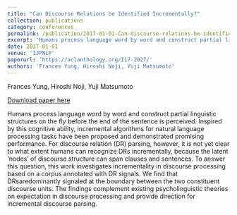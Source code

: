 ```yaml
---
title: "Can Discourse Relations be Identified Incrementally?"
collection: publications
category: conferences
permalink: /publication/2017-01-01-Can-discourse-relations-be-identified-incrementally
excerpt: 'Humans process language word by word and construct partial linguistic structures on the fly before the end of the sentence is perceived. Inspired by this cognitive ability, incremental algorithms for natural language processing tasks have been proposed and demonstrated promising performance. For discourse relation (DR) parsing, however, it is not yet clear to what extent humans can recognize DRs incrementally, because the latent ‘nodes’ of discourse structure can span clauses and sentences. To answer this question, this work investigates incrementality in discourse processing based on a corpus annotated with DR signals. We find that DRsaredominantly signaled at the boundary between the two constituent discourse units. The findings complement existing psycholinguistic theories on expectation in discourse processing and provide direction for incremental discourse parsing.'
date: 2017-01-01
venue: 'IJPNLP'
paperurl: 'https://aclanthology.org/I17-2027/'
authors: 'Frances Yung, Hiroshi Noji, Yuji Matsumoto'
---
```

Frances Yung, Hiroshi Noji, Yuji Matsumoto

<a href='https://aclanthology.org/I17-2027/'>Download paper here</a>

Humans process language word by word and construct partial linguistic structures on the fly before the end of the sentence is perceived. Inspired by this cognitive ability, incremental algorithms for natural language processing tasks have been proposed and demonstrated promising performance. For discourse relation (DR) parsing, however, it is not yet clear to what extent humans can recognize DRs incrementally, because the latent ‘nodes’ of discourse structure can span clauses and sentences. To answer this question, this work investigates incrementality in discourse processing based on a corpus annotated with DR signals. We find that DRsaredominantly signaled at the boundary between the two constituent discourse units. The findings complement existing psycholinguistic theories on expectation in discourse processing and provide direction for incremental discourse parsing.
